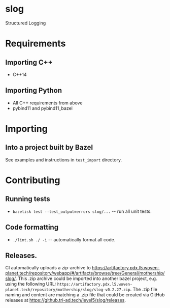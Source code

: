 # slog
Structured Logging

# Requirements
## Importing C++
* C++14
## Importing Python
* All C++ requirements from above
* pybind11 and pybind11_bazel

# Importing
## Into a project built by Bazel
See examples and instructions in `test_import` directory.

# Contributing
## Running tests
* `bazelisk test --test_output=errors slog/...` -- run all unit tests.

## Code formatting
* `./lint.sh ./ -i` -- automatically format all code.

## Releases.
CI automatically uploads a zip-archive to https://artifactory.pdx.l5.woven-planet.tech/repository/webapp/#/artifacts/browse/tree/General/mothership/slog/. This .zip archive could be imported into another bazel project, e.g. using the following URL: `https://artifactory.pdx.l5.woven-planet.tech/repository/mothership/slog/slog-v0.2.27.zip`.  The .zip file naming and content are matching a .zip file that could be created via GitHub releases at https://github.tri-ad.tech/level5/slog/releases.

